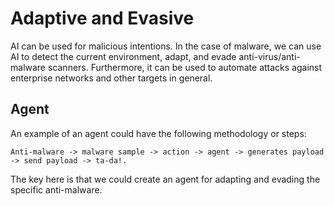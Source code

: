 # Adaptive and Evasive

AI can be used for malicious intentions. In the case of malware, we can use AI to detect the current environment, adapt, and evade anti-virus/anti-malware scanners. Furthermore, it can be used to automate attacks against enterprise networks and other targets in general. 

## Agent

An example of an agent could have the following methodology or steps:

```text
Anti-malware -> malware sample -> action -> agent -> generates payload -> send payload -> ta-da!.
```

The key here is that we could create an agent for adapting and evading the specific anti-malware. 